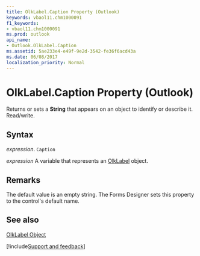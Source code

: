 ```yaml
---
title: OlkLabel.Caption Property (Outlook)
keywords: vbaol11.chm1000091
f1_keywords:
- vbaol11.chm1000091
ms.prod: outlook
api_name:
- Outlook.OlkLabel.Caption
ms.assetid: 5ae233e4-e49f-9e2d-3542-fe36f6acd43a
ms.date: 06/08/2017
localization_priority: Normal
---
```



# OlkLabel.Caption Property (Outlook)

Returns or sets a  **String** that appears on an object to identify or describe it. Read/write.


## Syntax

_expression_. `Caption`

_expression_ A variable that represents an [OlkLabel](./Outlook.OlkLabel.md) object.


## Remarks

The default value is an empty string. The Forms Designer sets this property to the control's default name. 


## See also


[OlkLabel Object](Outlook.OlkLabel.md)

[!include[Support and feedback](~/includes/feedback-boilerplate.md)]